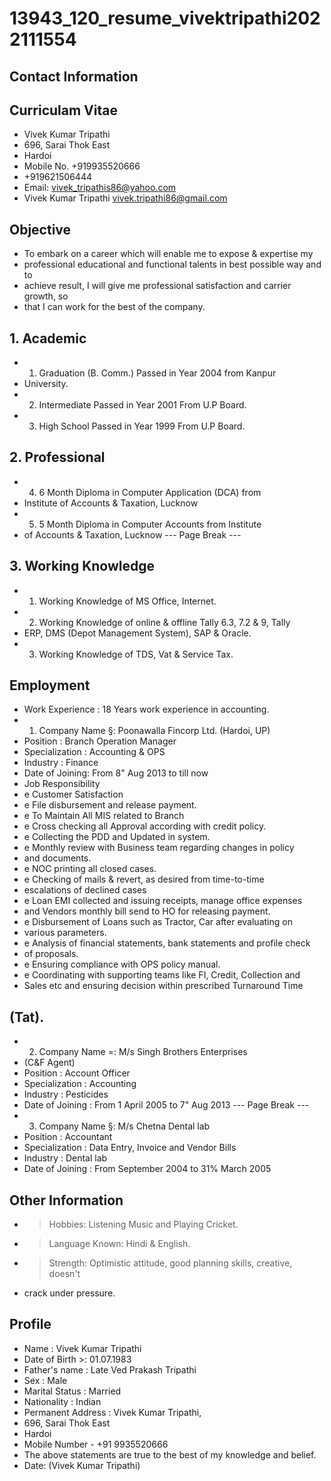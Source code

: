 # 13943_120_resume_vivektripathi2022111554

## Contact Information



## Curriculam Vitae

* Vivek Kumar Tripathi
* 696, Sarai Thok East
* Hardoi
* Mobile No. +919935520666
* +919621506444
* Email: vivek_tripathis86@yahoo.com
* Vivek Kumar Tripathi vivek.tripathi86@gmail.com


## Objective

* To embark on a career which will enable me to expose & expertise my
* professional educational and functional talents in best possible way and to
* achieve result, I will give me professional satisfaction and carrier growth, so
* that I can work for the best of the company.


## 1. Academic

* 1. Graduation (B. Comm.) Passed in Year 2004 from Kanpur
* University.
* 2. Intermediate Passed in Year 2001 From U.P Board.
* 3. High School Passed in Year 1999 From U.P Board.


## 2. Professional

* 4. 6 Month Diploma in Computer Application (DCA) from
* Institute of Accounts & Taxation, Lucknow
* 5. 5 Month Diploma in Computer Accounts from Institute
* of Accounts & Taxation, Lucknow
--- Page Break ---


## 3. Working Knowledge

* 1. Working Knowledge of MS Office, Internet.
* 2. Working Knowledge of online & offline Tally 6.3, 7.2 & 9, Tally
* ERP, DMS (Depot Management System), SAP & Oracle.
* 3. Working Knowledge of TDS, Vat & Service Tax.


## Employment

* Work Experience : 18 Years work experience in accounting.
* 1. Company Name §: Poonawalla Fincorp Ltd. (Hardoi, UP)
* Position : Branch Operation Manager
* Specialization : Accounting & OPS
* Industry : Finance
* Date of Joining: From 8" Aug 2013 to till now
* Job Responsibility
* e Customer Satisfaction
* e File disbursement and release payment.
* e To Maintain All MIS related to Branch
* e Cross checking all Approval according with credit policy.
* e Collecting the PDD and Updated in system.
* e Monthly review with Business team regarding changes in policy
* and documents.
* e NOC printing all closed cases.
* e Checking of mails & revert, as desired from time-to-time
* escalations of declined cases
* e Loan EMI collected and issuing receipts, manage office expenses
* and Vendors monthly bill send to HO for releasing payment.
* e Disbursement of Loans such as Tractor, Car after evaluating on
* various parameters.
* e Analysis of financial statements, bank statements and profile check
* of proposals.
* e Ensuring compliance with OPS policy manual.
* e Coordinating with supporting teams like FI, Credit, Collection and
* Sales etc and ensuring decision within prescribed Turnaround Time


## (Tat).

* 2. Company Name =: M/s Singh Brothers Enterprises
* (C&F Agent)
* Position : Account Officer
* Specialization : Accounting
* Industry : Pesticides
* Date of Joining : From 1 April 2005 to 7" Aug 2013
--- Page Break ---
* 3. Company Name §: M/s Chetna Dental lab
* Position : Accountant
* Specialization : Data Entry, Invoice and Vendor Bills
* Industry : Dental lab
* Date of Joining : From September 2004 to 31% March 2005


##  Other Information

* > Hobbies: Listening Music and Playing Cricket.
* > Language Known: Hindi & English.
* > Strength: Optimistic attitude, good planning skills, creative, doesn't
* crack under pressure.


## Profile

* Name : Vivek Kumar Tripathi
* Date of Birth >: 01.07.1983
* Father's name : Late Ved Prakash Tripathi
* Sex : Male
* Marital Status : Married
* Nationality : Indian
* Permanent Address : Vivek Kumar Tripathi,
* 696, Sarai Thok East
* Hardoi
* Mobile Number - +91 9935520666
* The above statements are true to the best of my knowledge and belief.
* Date: (Vivek Kumar Tripathi)


